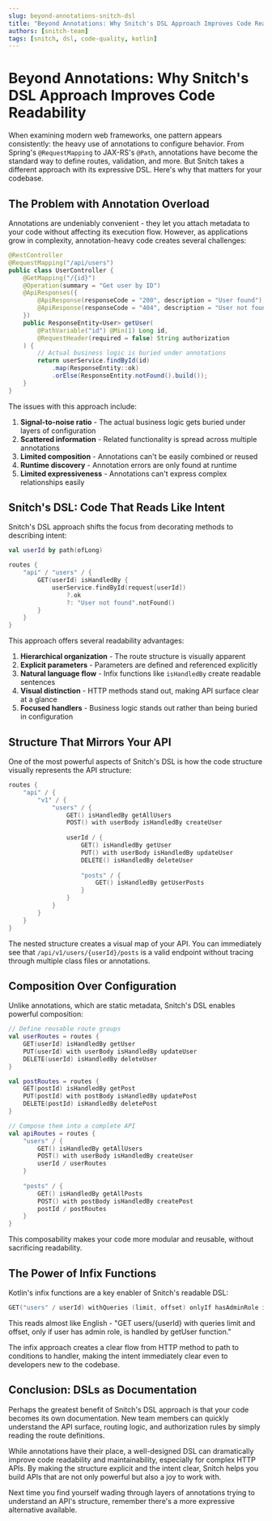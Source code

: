 ```yaml
---
slug: beyond-annotations-snitch-dsl
title: "Beyond Annotations: Why Snitch's DSL Approach Improves Code Readability"
authors: [snitch-team]
tags: [snitch, dsl, code-quality, kotlin]
---
```


# Beyond Annotations: Why Snitch's DSL Approach Improves Code Readability

When examining modern web frameworks, one pattern appears consistently: the heavy use of annotations to configure behavior. From Spring's `@RequestMapping` to JAX-RS's `@Path`, annotations have become the standard way to define routes, validation, and more. But Snitch takes a different approach with its expressive DSL. Here's why that matters for your codebase.

<!-- truncate -->

## The Problem with Annotation Overload

Annotations are undeniably convenient - they let you attach metadata to your code without affecting its execution flow. However, as applications grow in complexity, annotation-heavy code creates several challenges:

```java
@RestController
@RequestMapping("/api/users")
public class UserController {
    @GetMapping("/{id}")
    @Operation(summary = "Get user by ID")
    @ApiResponses({
        @ApiResponse(responseCode = "200", description = "User found"),
        @ApiResponse(responseCode = "404", description = "User not found")
    })
    public ResponseEntity<User> getUser(
        @PathVariable("id") @Min(1) Long id,
        @RequestHeader(required = false) String authorization
    ) {
        // Actual business logic is buried under annotations
        return userService.findById(id)
            .map(ResponseEntity::ok)
            .orElse(ResponseEntity.notFound().build());
    }
}
```

The issues with this approach include:

1. **Signal-to-noise ratio** - The actual business logic gets buried under layers of configuration
2. **Scattered information** - Related functionality is spread across multiple annotations
3. **Limited composition** - Annotations can't be easily combined or reused
4. **Runtime discovery** - Annotation errors are only found at runtime
5. **Limited expressiveness** - Annotations can't express complex relationships easily

## Snitch's DSL: Code That Reads Like Intent

Snitch's DSL approach shifts the focus from decorating methods to describing intent:

```kotlin
val userId by path(ofLong)

routes {
    "api" / "users" / {
        GET(userId) isHandledBy {
            userService.findById(request[userId])
                ?.ok
                ?: "User not found".notFound()
        }
    }
}
```

This approach offers several readability advantages:

1. **Hierarchical organization** - The route structure is visually apparent
2. **Explicit parameters** - Parameters are defined and referenced explicitly
3. **Natural language flow** - Infix functions like `isHandledBy` create readable sentences
4. **Visual distinction** - HTTP methods stand out, making API surface clear at a glance
5. **Focused handlers** - Business logic stands out rather than being buried in configuration

## Structure That Mirrors Your API

One of the most powerful aspects of Snitch's DSL is how the code structure visually represents the API structure:

```kotlin
routes {
    "api" / {
        "v1" / {
            "users" / {
                GET() isHandledBy getAllUsers
                POST() with userBody isHandledBy createUser
                
                userId / {
                    GET() isHandledBy getUser
                    PUT() with userBody isHandledBy updateUser
                    DELETE() isHandledBy deleteUser
                    
                    "posts" / {
                        GET() isHandledBy getUserPosts
                    }
                }
            }
        }
    }
}
```

The nested structure creates a visual map of your API. You can immediately see that `/api/v1/users/{userId}/posts` is a valid endpoint without tracing through multiple class files or annotations.

## Composition Over Configuration

Unlike annotations, which are static metadata, Snitch's DSL enables powerful composition:

```kotlin
// Define reusable route groups
val userRoutes = routes {
    GET(userId) isHandledBy getUser
    PUT(userId) with userBody isHandledBy updateUser
    DELETE(userId) isHandledBy deleteUser
}

val postRoutes = routes {
    GET(postId) isHandledBy getPost
    PUT(postId) with postBody isHandledBy updatePost
    DELETE(postId) isHandledBy deletePost
}

// Compose them into a complete API
val apiRoutes = routes {
    "users" / {
        GET() isHandledBy getAllUsers
        POST() with userBody isHandledBy createUser
        userId / userRoutes
    }
    
    "posts" / {
        GET() isHandledBy getAllPosts
        POST() with postBody isHandledBy createPost
        postId / postRoutes
    }
}
```

This composability makes your code more modular and reusable, without sacrificing readability.

## The Power of Infix Functions

Kotlin's infix functions are a key enabler of Snitch's readable DSL:

```kotlin
GET("users" / userId) withQueries (limit, offset) onlyIf hasAdminRole isHandledBy getUser
```

This reads almost like English - "GET users/{userId} with queries limit and offset, only if user has admin role, is handled by getUser function."

The infix approach creates a clear flow from HTTP method to path to conditions to handler, making the intent immediately clear even to developers new to the codebase.

## Conclusion: DSLs as Documentation

Perhaps the greatest benefit of Snitch's DSL approach is that your code becomes its own documentation. New team members can quickly understand the API surface, routing logic, and authorization rules by simply reading the route definitions.

While annotations have their place, a well-designed DSL can dramatically improve code readability and maintainability, especially for complex HTTP APIs. By making the structure explicit and the intent clear, Snitch helps you build APIs that are not only powerful but also a joy to work with.

Next time you find yourself wading through layers of annotations trying to understand an API's structure, remember there's a more expressive alternative available.